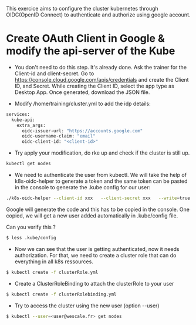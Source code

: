 This exercice aims to  configure the cluster kubernetes through OIDC(OpenID Connect) to authenticate and authorize using google account.

# Create OAuth Client in Google & modify the api-server of the Kube

 - You don't need to do this step. It's already done. Ask the trainer for the Client-id and client-secret.
Go to https://console.cloud.google.com/apis/credentials and create the Client ID, and Secret. While creating the Client ID, select the app type as Desktop App. Once generated, download the JSON file.

- Modify /home/training/cluster.yml to add the idp details:

```sh
services:
  kube-api:
    extra_args:
      oidc-issuer-url: "https://accounts.google.com"
      oidc-username-claim: "email"
      oidc-client-id: "<client-id>"
```

- Try apply your modification, do rke up and check if the cluster is still up.

```sh
kubectl get nodes
```

- We need to authenticate the user from kubectl. We will take the help of k8s-oidc-helper to generate a token and the same token can be pasted in the console to generate the .kube config for our user:

```sh
./k8s-oidc-helper --client-id xxx   --client-secret xxx   --write=true
```

Google will generate the code and this has to be copied in the console.
One copied, we will get a new user added automatically in .kube/config file. 

Can you verify this ?

```sh
$ less .kube/config
```

- Now we can see that the user is getting authenticated, now it needs authorization. For that, we need to create a cluster role that can do everything in all k8s ressources.

```sh
$ kubectl create -f clusterRole.yml
```

- Create a ClusterRoleBinding to attach the clusterRole to your user

```sh
$ kubectl create -f clusterRolebinding.yml
```

- Try to access the cluster using the new user (option --user)

```sh
$ kubectl --user=<user@wescale.fr> get nodes
```



